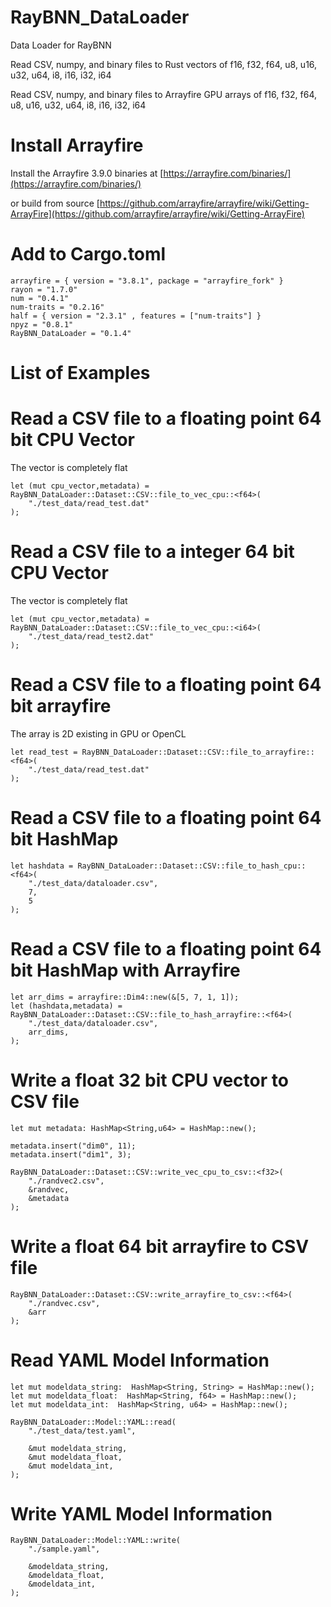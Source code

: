 # RayBNN_DataLoader
Data Loader for RayBNN

Read CSV, numpy, and binary files to Rust vectors of f16, f32, f64, u8, u16, u32, u64, i8, i16, i32, i64

Read CSV, numpy, and binary files to Arrayfire GPU arrays of f16, f32, f64, u8, u16, u32, u64, i8, i16, i32, i64


# Install Arrayfire

Install the Arrayfire 3.9.0 binaries at [https://arrayfire.com/binaries/](https://arrayfire.com/binaries/)

or build from source
[https://github.com/arrayfire/arrayfire/wiki/Getting-ArrayFire](https://github.com/arrayfire/arrayfire/wiki/Getting-ArrayFire)




# Add to Cargo.toml
```
arrayfire = { version = "3.8.1", package = "arrayfire_fork" }
rayon = "1.7.0"
num = "0.4.1"
num-traits = "0.2.16"
half = { version = "2.3.1" , features = ["num-traits"] }
npyz = "0.8.1"
RayBNN_DataLoader = "0.1.4"
```

# List of Examples



# Read a CSV file to a floating point 64 bit CPU Vector
The vector is completely flat
```
let (mut cpu_vector,metadata) = RayBNN_DataLoader::Dataset::CSV::file_to_vec_cpu::<f64>(
    "./test_data/read_test.dat"
);
```

# Read a CSV file to a integer 64 bit CPU Vector
The vector is completely flat
```
let (mut cpu_vector,metadata) = RayBNN_DataLoader::Dataset::CSV::file_to_vec_cpu::<i64>(
    "./test_data/read_test2.dat"
);
```

# Read a CSV file to a floating point 64 bit arrayfire
The array is 2D existing in GPU or OpenCL
```
let read_test = RayBNN_DataLoader::Dataset::CSV::file_to_arrayfire::<f64>(
    "./test_data/read_test.dat"
);
```


# Read a CSV file to a floating point 64 bit HashMap
```
let hashdata = RayBNN_DataLoader::Dataset::CSV::file_to_hash_cpu::<f64>(
    "./test_data/dataloader.csv",
    7,
    5
);
```

# Read a CSV file to a floating point 64 bit HashMap with Arrayfire
```
let arr_dims = arrayfire::Dim4::new(&[5, 7, 1, 1]);
let (hashdata,metadata) = RayBNN_DataLoader::Dataset::CSV::file_to_hash_arrayfire::<f64>(
    "./test_data/dataloader.csv",
    arr_dims,
);
```

# Write a float 32 bit CPU vector to CSV file
```
let mut metadata: HashMap<String,u64> = HashMap::new();

metadata.insert("dim0", 11);
metadata.insert("dim1", 3);

RayBNN_DataLoader::Dataset::CSV::write_vec_cpu_to_csv::<f32>(
    "./randvec2.csv",
    &randvec,
    &metadata
);
```



# Write a float 64 bit arrayfire to CSV file
```
RayBNN_DataLoader::Dataset::CSV::write_arrayfire_to_csv::<f64>(
    "./randvec.csv",
    &arr
);
```



# Read YAML Model Information
```
let mut modeldata_string:  HashMap<String, String> = HashMap::new();
let mut modeldata_float:  HashMap<String, f64> = HashMap::new();
let mut modeldata_int:  HashMap<String, u64> = HashMap::new();

RayBNN_DataLoader::Model::YAML::read(
    "./test_data/test.yaml",

    &mut modeldata_string,
    &mut modeldata_float,
    &mut modeldata_int,
);
```



# Write YAML Model Information
```
RayBNN_DataLoader::Model::YAML::write(
    "./sample.yaml",

    &modeldata_string,
    &modeldata_float,
    &modeldata_int,
);
```